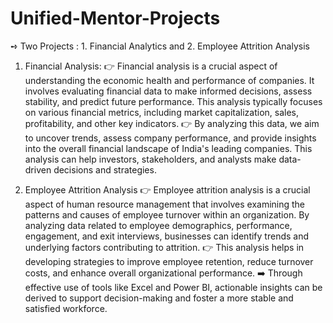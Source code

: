 # Unified-Mentor-Projects
➺ Two Projects : 1. Financial Analytics and 2. Employee Attrition Analysis

1. Financial Analysis:
👉 Financial analysis is a crucial aspect of understanding the economic health and performance of companies. It involves evaluating financial data to make informed decisions, assess stability, and predict future performance. This analysis typically focuses on various financial metrics, including market capitalization, sales, profitability, and other key indicators.
👉 By analyzing this data, we aim to uncover trends, assess company performance, and provide insights into the overall financial landscape of India's leading companies. This analysis can help investors, stakeholders, and analysts make data-driven decisions and strategies.
 
2. Employee Attrition Analysis 
👉 Employee attrition analysis is a crucial aspect of human resource management that involves examining the patterns and causes of employee turnover within an organization. By analyzing data related to employee demographics, performance, engagement, and exit interviews, businesses can identify trends and underlying factors contributing to attrition.
👉 This analysis helps in developing strategies to improve employee retention, reduce turnover costs, and enhance overall organizational performance.
➡️ Through effective use of tools like Excel and Power BI, actionable insights can be derived to support decision-making and foster a more stable and satisfied workforce.
